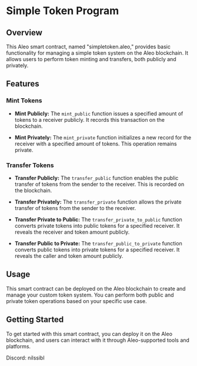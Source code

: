 # Simple Token Program

## Overview

This Aleo smart contract, named "simpletoken.aleo," provides basic functionality for managing a simple token system on the Aleo blockchain. It allows users to perform token minting and transfers, both publicly and privately.

## Features

### Mint Tokens

- **Mint Publicly:** The `mint_public` function issues a specified amount of tokens to a receiver publicly. It records this transaction on the blockchain.

- **Mint Privately:** The `mint_private` function initializes a new record for the receiver with a specified amount of tokens. This operation remains private.

### Transfer Tokens

- **Transfer Publicly:** The `transfer_public` function enables the public transfer of tokens from the sender to the receiver. This is recorded on the blockchain.

- **Transfer Privately:** The `transfer_private` function allows the private transfer of tokens from the sender to the receiver.

- **Transfer Private to Public:** The `transfer_private_to_public` function converts private tokens into public tokens for a specified receiver. It reveals the receiver and token amount publicly.

- **Transfer Public to Private:** The `transfer_public_to_private` function converts public tokens into private tokens for a specified receiver. It reveals the caller and token amount publicly.

## Usage

This smart contract can be deployed on the Aleo blockchain to create and manage your custom token system. You can perform both public and private token operations based on your specific use case.

## Getting Started

To get started with this smart contract, you can deploy it on the Aleo blockchain, and users can interact with it through Aleo-supported tools and platforms.

Discord: nilssibl
